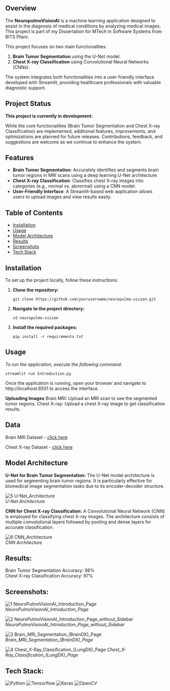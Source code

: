 ## Overview

The **NeuropulmoVisionAI** is a machine learning application designed to assist in the diagnosis of medical conditions by analyzing medical images. This project is part of my Dissertation for MTech in Software Systems from BITS Pilani.  

This project focuses on two main functionalities:  
1. **Brain Tumor Segmentation** using the U-Net model.
2. **Chest X-ray Classification** using Convolutional Neural Networks (CNNs).

The system integrates both functionalities into a user-friendly interface developed with Streamlit, providing healthcare professionals with valuable diagnostic support.

## Project Status

**This project is currently in development:** 

While the core functionalities (Brain Tumor Segmentation and Chest X-ray Classification) are implemented, additional features, improvements, and optimizations are planned for future releases. 
Contributions, feedback, and suggestions are welcome as we continue to enhance the system.

## Features

- **Brain Tumor Segmentation**: Accurately identifies and segments brain tumor regions in MRI scans using a deep learning U-Net architecture.
- **Chest X-ray Classification**: Classifies chest X-ray images into categories (e.g., normal vs. abnormal) using a CNN model.
- **User-Friendly Interface**: A Streamlit-based web application allows users to upload images and view results easily.

## Table of Contents

- [Installation](#installation)
- [Usage](#usage)
- [Model Architecture](#model-architecture)
- [Results](#results)
- [Screenshots](#screenshots)
- [Tech Stack](#Tech-Stack)

## Installation

To set up the project locally, follow these instructions:

1. **Clone the repository:**
   ```
   git clone https://github.com/yourusername/neuropulmo-vision.git
   ```
2. **Navigate to the project directory:**
   ```
   cd neuropulmo-vision
   ```
3. **Install the required packages:**
   ```
   pip install -r requirements.txt
   ```
## Usage
   *To run the application, execute the following command:*
   ```
   streamlit run Introduction.py
   ```
   Once the application is running, open your browser and navigate to http://localhost:8501 to access the interface.

   **Uploading Images**
   Brain MRI: Upload an MRI scan to see the segmented tumor regions.
   Chest X-ray: Upload a chest X-ray image to get classification results.

## Data

Brain MRI Dataset - [click here](https://www.kaggle.com/datasets/mateuszbuda/lgg-mri-segmentation/data)  

Chest X-ray Dataset - [click here](https://www.kaggle.com/datasets/amanullahasraf/covid19-pneumonia-normal-chest-xray-pa-dataset)  
   
## Model Architecture
**U-Net for Brain Tumor Segmentation:**
The U-Net model architecture is used for segmenting brain tumor regions. It is particularly effective for biomedical image segmentation tasks due to its encoder-decoder structure.

![5  U-Net_Architecture](https://github.com/user-attachments/assets/1896cb7c-7478-43d4-8be6-d9bbe89e7c1a)  
*U-Net Architecture*

**CNN for Chest X-ray Classification:**
A Convolutional Neural Network (CNN) is employed for classifying chest X-ray images. The architecture consists of multiple convolutional layers followed by pooling and dense layers for accurate classification.

![6  CNN_Architecture](https://github.com/user-attachments/assets/5f8553e2-d475-4c7c-9e9e-ff3a097c0cf5)  
*CNN Architecture*

## Results:

Brain Tumor Segmentation Accuracy: 98%  
Chest X-ray Classification Accuracy: 97%
   
## Screenshots:

![1  NeuroPulmoVisionAI_Introduction_Page](https://github.com/user-attachments/assets/27ed0bf1-e26a-4e5c-8676-4250d762afde)  
*NeuroPulmoVisionAI_Introduction_Page*

![2  NeuroPulmoVisionAI_Introduction_Page_without_Sidebar](https://github.com/user-attachments/assets/abc7da4d-7231-4d6d-b88a-303630064b84)  
*NeuroPulmoVisionAI_Introduction_Page_without_Sidebar*

![3  Brain_MRI_Segmentation_(BrainDX)_Page](https://github.com/user-attachments/assets/5990b480-dc9c-4d41-b7d1-4e90358d8f9a)  
*Brain_MRI_Segmentation_(BrainDX)_Page*

![4  Chest_X-Ray_Classification_(LungDX)_Page](https://github.com/user-attachments/assets/3bcfc12c-89ce-4fb5-b62d-8750e97b051c)
*Chest_X-Ray_Classification_(LungDX)_Page*

## Tech Stack:
<img alt="Python" src="https://img.shields.io/badge/python-%2314354C.svg?style=for-the-badge&logo=python&logoColor=white"/> <img alt="Tensorflow" src="https://img.shields.io/badge/TensorFlow-%23FF6F00.svg?style=for-the-badge&logo=TensorFlow&logoColor=white"/> <img alt="Keras" src="https://img.shields.io/badge/Keras-%23D00000.svg?style=for-the-badge&logo=Keras&logoColor=white"/> <img alt="OpenCV" src="https://img.shields.io/badge/opencv-%23white.svg?style=for-the-badge&logo=opencv&logoColor=white"/>

